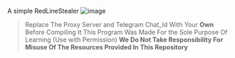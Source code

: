 A simple RedLineStealer
![image](https://user-images.githubusercontent.com/94680549/206546946-cbc09f1c-3698-40e6-90a3-9de1f8fc11de.png)
>Replace The Proxy Server and Telegram Chat_Id With Your **Own** Before Compiling It
>This Program Was Made For the Sole Purpose Of Learning (Use with Permission)
>**We Do Not Take Responsibility For Misuse Of The Resources Provided In This Repository**
